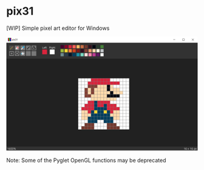 # pix31

[WIP] Simple pixel art editor for Windows

![Alt text](readme_screenshot.png?raw=true "Screenshot")

Note: Some of the Pyglet OpenGL functions may be deprecated
